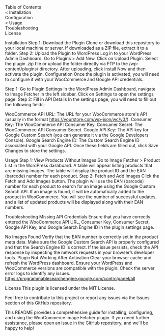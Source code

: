 Table of Contents<BR><
Installation<BR>
Configuration<BR><
Usage<BR>
Troubleshooting<BR>
License<BR>

Installation
Step 1: Download the Plugin
Clone or download this repository to your local machine or server.
If downloaded as a ZIP file, extract it to a folder.
Step 2: Upload the Plugin to WordPress
Log in to your WordPress Admin Dashboard.
Go to Plugins > Add New.
Click on Upload Plugin.
Select the plugin .zip file or upload the folder directly via FTP to the /wp-content/plugins/ directory.
After uploading, click Install Now and then activate the plugin.
Configuration
Once the plugin is activated, you will need to configure it with your WooCommerce and Google API credentials.

Step 1: Go to Plugin Settings
In the WordPress Admin Dashboard, navigate to Image Fetcher in the left sidebar.
Click on Settings to open the settings page.
Step 2: Fill in API Details
In the settings page, you will need to fill out the following fields:

WooCommerce API URL: The URL for your WooCommerce store's API (usually in the format https://yourstore.com/wp-json/wc/v3/).
Consumer Key: The WooCommerce API Consumer Key.
Consumer Secret: The WooCommerce API Consumer Secret.
Google API Key: The API key for Google Custom Search (you can generate it via the Google Developers Console).
Google Search Engine ID: The Custom Search Engine ID associated with your Google API.
Once these fields are filled out, click Save Changes to store the settings.

Usage
Step 1: View Products Without Images
Go to Image Fetcher > Product List in the WordPress dashboard.
A table will appear listing products that are missing images. The table will display the product ID and the EAN (barcode) number for each product.
Step 2: Fetch and Add Images
Click the Fetch and Add Images button.
The plugin will use the EAN (barcode) number for each product to search for an image using the Google Custom Search API.
If an image is found, it will be automatically added to the product in WooCommerce.
You will see the number of successful updates, and a list of updated products will be displayed along with their EAN numbers.

Troubleshooting
Missing API Credentials
Ensure that you have correctly entered the WooCommerce API URL, Consumer Key, Consumer Secret, Google API Key, and Google Search Engine ID in the plugin settings page.

No Images Found
Verify that the EAN number is correctly set in the product meta data.
Make sure the Google Custom Search API is properly configured and that the Search Engine ID is correct.
If the issue persists, check the API response by inspecting the network requests in your browser’s developer tools.
Plugin Not Working After Activation
Clear your browser cache and refresh the WordPress dashboard.
Ensure your WordPress and WooCommerce versions are compatible with the plugin.
Check the server error logs to identify any issues.
https://programmablesearchengine.google.com/controlpanel/all 



License
This plugin is licensed under the MIT License.

Feel free to contribute to this project or report any issues via the Issues section of this GitHub repository.

This README provides a comprehensive guide for installing, configuring, and using the WooCommerce Image Fetcher plugin. If you need further assistance, please open an issue in the GitHub repository, and we'll be happy to help!
